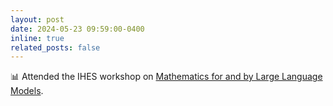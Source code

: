 ```yaml
---
layout: post
date: 2024-05-23 09:59:00-0400
inline: true
related_posts: false
---
```


:bar_chart: Attended the IHES workshop on [Mathematics for and by Large Language Models](https://indico.math.cnrs.fr/event/11933/).
